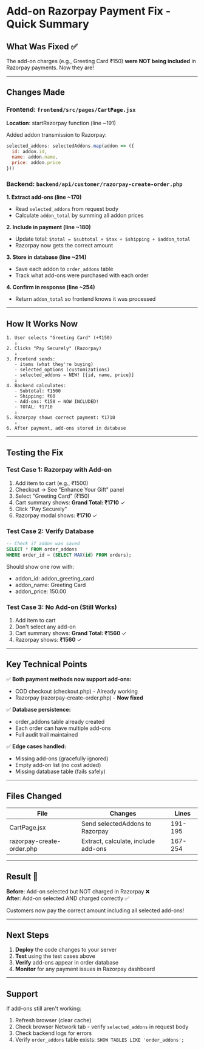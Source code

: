 # Add-on Razorpay Payment Fix - Quick Summary

## What Was Fixed ✅

The add-on charges (e.g., Greeting Card ₹150) **were NOT being included** in Razorpay payments. Now they are!

---

## Changes Made

### Frontend: `frontend/src/pages/CartPage.jsx`
**Location**: startRazorpay function (line ~191)

Added addon transmission to Razorpay:
```javascript
selected_addons: selectedAddons.map(addon => ({
  id: addon.id,
  name: addon.name,
  price: addon.price
}))
```

### Backend: `backend/api/customer/razorpay-create-order.php`

**1. Extract add-ons (line ~170)**
- Read `selected_addons` from request body
- Calculate `addon_total` by summing all addon prices

**2. Include in payment (line ~180)**
- Update total: `$total = $subtotal + $tax + $shipping + $addon_total`
- Razorpay now gets the correct amount

**3. Store in database (line ~214)**
- Save each addon to `order_addons` table
- Track what add-ons were purchased with each order

**4. Confirm in response (line ~254)**
- Return `addon_total` so frontend knows it was processed

---

## How It Works Now

```
1. User selects "Greeting Card" (+₹150)
   ↓
2. Clicks "Pay Securely" (Razorpay)
   ↓
3. Frontend sends: 
   - items (what they're buying)
   - selected_options (customizations)
   - selected_addons ← NEW! [{id, name, price}]
   ↓
4. Backend calculates:
   - Subtotal: ₹1500
   - Shipping: ₹60
   - Add-ons: ₹150 ← NOW INCLUDED!
   - TOTAL: ₹1710
   ↓
5. Razorpay shows correct payment: ₹1710
   ↓
6. After payment, add-ons stored in database
```

---

## Testing the Fix

### Test Case 1: Razorpay with Add-on
1. Add item to cart (e.g., ₹1500)
2. Checkout → See "Enhance Your Gift" panel
3. Select "Greeting Card" (₹150)
4. Cart summary shows: **Grand Total: ₹1710** ✓
5. Click "Pay Securely"
6. Razorpay modal shows: **₹1710** ✓

### Test Case 2: Verify Database
```sql
-- Check if addon was saved
SELECT * FROM order_addons 
WHERE order_id = (SELECT MAX(id) FROM orders);
```

Should show one row with:
- addon_id: addon_greeting_card
- addon_name: Greeting Card
- addon_price: 150.00

### Test Case 3: No Add-on (Still Works)
1. Add item to cart
2. Don't select any add-on
3. Cart summary shows: **Grand Total: ₹1560** ✓
4. Razorpay shows: **₹1560** ✓

---

## Key Technical Points

✅ **Both payment methods now support add-ons:**
- COD checkout (checkout.php) - Already working
- Razorpay (razorpay-create-order.php) - **Now fixed**

✅ **Database persistence:**
- order_addons table already created
- Each order can have multiple add-ons
- Full audit trail maintained

✅ **Edge cases handled:**
- Missing add-ons (gracefully ignored)
- Empty add-on list (no cost added)
- Missing database table (fails safely)

---

## Files Changed

| File | Changes | Lines |
|------|---------|-------|
| CartPage.jsx | Send selectedAddons to Razorpay | 191-195 |
| razorpay-create-order.php | Extract, calculate, include add-ons | 167-254 |

---

## Result 🎉

**Before**: Add-on selected but NOT charged in Razorpay ❌  
**After**: Add-on selected AND charged correctly ✅

Customers now pay the correct amount including all selected add-ons!

---

## Next Steps

1. **Deploy** the code changes to your server
2. **Test** using the test cases above
3. **Verify** add-ons appear in order database
4. **Monitor** for any payment issues in Razorpay dashboard

---

## Support

If add-ons still aren't working:
1. Refresh browser (clear cache)
2. Check browser Network tab - verify `selected_addons` in request body
3. Check backend logs for errors
4. Verify `order_addons` table exists: `SHOW TABLES LIKE 'order_addons';`
